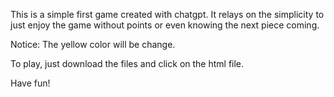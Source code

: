 This is a simple first game created with chatgpt.
It relays on the simplicity to just enjoy the game without points or even knowing the next piece coming.

Notice: The yellow color will be change.

To play, just download the files and click on the html file.

Have fun!
